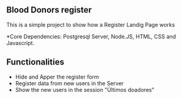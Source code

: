 ## Blood Donors register
This is a simple project to show how a Register Landig Page works

   *Core Dependencies: Postgresql Server, Node.JS, HTML, CSS and Javascript.
   
## Functionalities
- Hide and Apper the register form
- Register data from new users in the Server
- Show the new users in the session "Últimos doadores"

 

